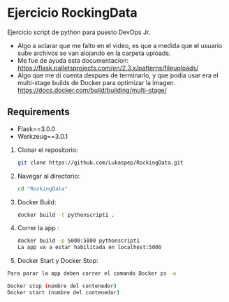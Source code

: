 # Ejercicio RockingData

Ejercicio script de python para puesto DevOps Jr.
- Algo a aclarar que me falto en el video, es que a medida que el usuario sube archivos se van alojando en la carpeta uploads.
- Me fue de ayuda esta documentacion: https://flask.palletsprojects.com/en/2.3.x/patterns/fileuploads/
- Algo que me di cuenta despues de terminarlo, y que podia usar era el multi-stage builds de Docker para optimizar la imagen. https://docs.docker.com/build/building/multi-stage/

## Requirements

- Flask==3.0.0
- Werkzeug==3.0.1

1. Clonar el repositorio:

   ```bash
   git clone https://github.com/Lukaspep/RockingData.git

2. Navegar al directorio:

   ```bash
   cd "RockingData"
   ```
3. Docker Build:

   ```bash
   docker build -t pythonscript1 .
   ```
4. Correr la app :

   ```bash
   docker build -p 5000:5000 pythonscript1
   La app va a estar habilitada en localhost:5000
   ```

5. Docker Start y Docker Stop:

  ```bash
  Para parar la app deben correr el comando Docker ps -a 

  Docker stop (nombre del contenedor)
  Docker start (nombre del contenedor)
  ```
